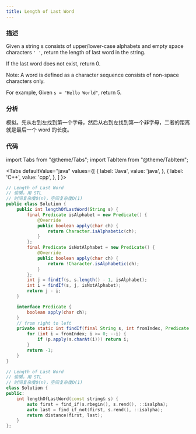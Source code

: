 ```yaml
---
title: Length of Last Word
---
```


### 描述

Given a string s consists of upper/lower-case alphabets and empty space characters `' '`, return the length of last word in the string.

If the last word does not exist, return 0.

Note: A word is defined as a character sequence consists of non-space characters only.

For example,
Given `s = "Hello World"`,
return 5.

### 分析

模拟。先从右到左找到第一个字母，然后从右到左找到第一个非字母，二者的距离就是最后一个 word 的长度。

### 代码

import Tabs from "@theme/Tabs";
import TabItem from "@theme/TabItem";

<Tabs
defaultValue="java"
values={[
{ label: 'Java', value: 'java', },
{ label: 'C++', value: 'cpp', },
]
}>
<TabItem value="java">

```java
// Length of Last Word
// 偷懒，用 STL
// 时间复杂度O(n)，空间复杂度O(1)
public class Solution {
    public int lengthOfLastWord(String s) {
        final Predicate isAlphabet = new Predicate() {
            @Override
            public boolean apply(char ch) {
                return Character.isAlphabetic(ch);
            }
        };
        final Predicate isNotAlphabet = new Predicate() {
            @Override
            public boolean apply(char ch) {
                return !Character.isAlphabetic(ch);
            }
        };
        int j = findIf(s, s.length() - 1, isAlphabet);
        int i = findIf(s, j, isNotAlphabet);
        return j - i;
    }

    interface Predicate {
        boolean apply(char ch);
    }
    // from right to left
    private static int findIf(final String s, int fromIndex, Predicate p) {
        for (int i = fromIndex; i >= 0; --i) {
            if (p.apply(s.charAt(i))) return i;
        }
        return -1;
    }
}
```

</TabItem>
<TabItem value="cpp">

```cpp
// Length of Last Word
// 偷懒，用 STL
// 时间复杂度O(n)，空间复杂度O(1)
class Solution {
public:
    int lengthOfLastWord(const string& s) {
        auto first = find_if(s.rbegin(), s.rend(), ::isalpha);
        auto last = find_if_not(first, s.rend(), ::isalpha);
        return distance(first, last);
    }
};
```

</TabItem>
</Tabs>
